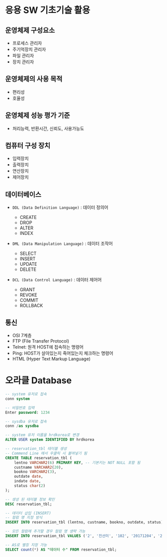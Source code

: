 # 응용 SW 기초기술 활용

## 운영체제 구성요소
- 프로세스 관리자
- 주기억장치 관리자
- 파일 관리자
- 장치 관리자

## 운영체제의 사용 목적
- 편리성
- 호율성

## 운영체제 성능 평가 기준
- 처리능력, 반환시간, 신뢰도, 사용가능도

## 컴퓨터 구성 장치
- 입력장치
- 출력장치
- 연산장치
- 제어장치

## 데이터베이스
- `DDL (Data Definition Language)` : 데이터 정의어
    - CREATE
    - DROP
    - ALTER
    - INDEX

- `DML (Data Manipulation Language)` : 데이터 조작어
    - SELECT
    - INSERT
    - UPDATE
    - DELETE

- `DCL (Data Control Language)` : 데이터 제어어
    - GRANT
    - REVOKE
    - COMMIT
    - ROLLBACK

## 통신
- OSI 7계층
- FTP (File Transfer Protocol)
- Telnet: 원격 HOST에 접속하는 명령어
- Ping: HOST가 살아있는지 죽어있는지 체크하는 명령어
- HTML (Hyper Text Markup Language)

# 오라클 Database

```SQL
-- system 유저로 접속
conn system

-- 비밀번호 입력
Enter password: 1234

-- sysdba 유저로 접속
conn /as sysdba

-- system 유저 이름을 hrdkorea로 변경
ALTER USER system IDENTIFIED BY hrdkorea

-- reservation_tbl 테이블 생성
-- Commend Line 에서 우클릭 시 붙여넣기 됨
CREATE TABLE reservation_tbl (
    lentno VARCHAR2(6) PRIMARY KEY, -- 기본키는 NOT NULL 포함 됨
    custname VARCHAR2(20),
    bookno VARCHAR2(3),
    outdate date,
    indate date,
    status char(2)
);

-- 생성 된 테이블 정보 확인
DESC reservation_tbl;

-- 데이터 삽입 (INSERT)
-- 컬럼 명 지정 방식
INSERT INTO reservation_tbl (lentno, custname, bookno, outdate, status) VALUES ('1', '김한국', '101', '20171201', '1');

-- 모든 컬럼에 추가할 경우 컬럼 명 생략 가능
INSERT INTO reservation_tbl VALUES ('2', '진선미', '102', '20171204', '20171206', '2');

-- AS로 별칭 지정 가능
SELECT count(*) AS "데이터 수" FROM reservation_tbl;
```